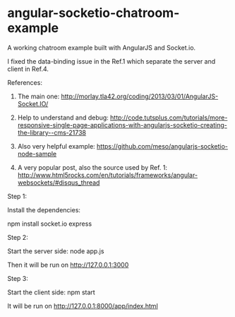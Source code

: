 angular-socketio-chatroom-example
=================================

A working chatroom example built with AngularJS and Socket.io.

I fixed the data-binding issue in the Ref.1 which separate the server and client in Ref.4.

References: 

1. The main one: http://morlay.tla42.org/coding/2013/03/01/AngularJS-Socket.IO/

2. Help to understand and debug: http://code.tutsplus.com/tutorials/more-responsive-single-page-applications-with-angularjs-socketio-creating-the-library--cms-21738

3. Also very helpful example: https://github.com/meso/angularjs-socketio-node-sample

4. A very popular post, also the source used by Ref. 1: http://www.html5rocks.com/en/tutorials/frameworks/angular-websockets/#disqus_thread

Step 1: 

Install the dependencies: 

npm install socket.io express

Step 2: 

Start the server side: node app.js

Then it will be run on http://127.0.0.1:3000

Step 3: 

Start the client side: npm start

It will be run on http://127.0.0.1:8000/app/index.html
